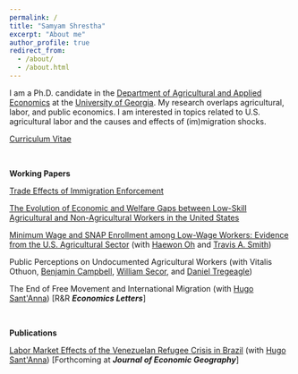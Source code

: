 ```yaml
---
permalink: /
title: "Samyam Shrestha"
excerpt: "About me"
author_profile: true
redirect_from: 
  - /about/
  - /about.html
---
```


I am a Ph.D. candidate in the [Department of Agricultural and Applied Economics](https://agecon.uga.edu/) at the [University of Georgia](https://uga.edu). My research overlaps agricultural, labor, and public economics. I am interested in topics related to U.S. agricultural labor and the causes and effects of (im)migration shocks.

[Curriculum Vitae](https://shsamyam.github.io/files/CV.pdf)

<p>&nbsp;</p>

**Working Papers**

[Trade Effects of Immigration Enforcement](https://shsamyam.github.io/files/Trade_Effects_Immigration_Enforcement.pdf)

[The Evolution of Economic and Welfare Gaps between Low-Skill Agricultural and Non-Agricultural Workers in the United States](https://shsamyam.github.io/files/Economic_and_Welfare_Gaps.pdf)

[Minimum Wage and SNAP Enrollment among Low-Wage Workers: Evidence from the U.S. Agricultural Sector](https://shsamyam.github.io/files/Min_Wage_SNAP_Enrollment.pdf) (with [Haewon Oh](https://sites.google.com/view/haewonoh/home) and [Travis A. Smith](https://sites.google.com/view/travisasmith/home))

Public Perceptions on Undocumented Agricultural Workers (with Vitalis Othuon, [Benjamin Campbell](https://agecon.uga.edu/people/faculty/benjamin-campbell.html), [William Secor](https://agecon.uga.edu/people/faculty/will-secor.html), and [Daniel Tregeagle](https://cals.ncsu.edu/agricultural-and-resource-economics/people/daniel-tregeagle/))

The End of Free Movement and International Migration (with [Hugo Sant'Anna](https://hsantanna.org/)) [R&R <strong class="thin-bold">*Economics Letters*</strong>]

<p>&nbsp;</p>

**Publications**

[Labor Market Effects of the Venezuelan Refugee Crisis in Brazil](https://shsamyam.github.io/files/Labor_Market_Effects_Venezuelan_Refugee_Crisis.pdf) (with [Hugo Sant'Anna](https://hsantanna.org/)) [Forthcoming at <strong class="thin-bold">*Journal of Economic Geography*</strong>]
